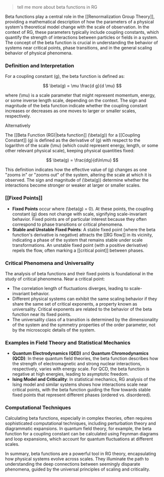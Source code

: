 
> tell me more about beta functions in RG

Beta functions play a central role in the [[Renormalization Group Theory]], providing a mathematical description of how the parameters of a physical system's theoretical model change with the scale of observation. In the context of RG, these parameters typically include coupling constants, which quantify the strength of interactions between particles or fields in a system. The concept of the beta function is crucial in understanding the behavior of systems near critical points, phase transitions, and in the general scaling behavior of physical phenomena.

### Definition and Interpretation

For a coupling constant \(g\), the beta function is defined as:

$$ \beta(g) = \mu \frac{d g}{d \mu} $$

where \(\mu\) is a scale parameter that might represent momentum, energy, or some inverse length scale, depending on the context. The sign and magnitude of the beta function indicate whether the coupling constant increases or decreases as one moves to larger or smaller scales, respectively.

Alternatively

The [[Beta Function (RG)|beta function]] \(\beta(g)\) for a [[Coupling Constant]] \(g\) is defined as the derivative of \(g\) with respect to the logarithm of the scale \(\mu\) (which could represent energy, length, or some other relevant physical scale), keeping physical quantities fixed:

$$ \beta(g) = \frac{dg}{d\ln\mu} $$

This definition indicates how the effective value of \(g\) changes as one "zooms in" or "zooms out" of the system, altering the scale at which it is observed. The sign and magnitude of \(\beta(g)\) determine whether the interactions become stronger or weaker at larger or smaller scales.

### [[Fixed Points]]

- **Fixed Points** occur where \(\beta(g) = 0\). At these points, the coupling constant \(g\) does not change with scale, signifying scale-invariant behavior. Fixed points are of particular interest because they often correspond to phase transitions or critical phenomena.
- **Stable and Unstable Fixed Points**: A stable fixed point (where the beta function's derivative is negative) attracts the [[RG flow]] in its vicinity, indicating a phase of the system that remains stable under scale transformations. An unstable fixed point (with a positive derivative) repels the flow, often marking a [[critical point]] between phases.

### Critical Phenomena and Universality

The analysis of beta functions and their fixed points is foundational in the study of critical phenomena. Near a critical point:
- The correlation length of fluctuations diverges, leading to scale-invariant behavior.
- Different physical systems can exhibit the same scaling behavior if they share the same set of critical exponents, a property known as universality. Critical exponents are related to the behavior of the beta function near its fixed points.
- The universality class of a transition is determined by the dimensionality of the system and the symmetry properties of the order parameter, not by the microscopic details of the system.

### Examples in Field Theory and Statistical Mechanics

- **Quantum Electrodynamics (QED)** and **Quantum Chromodynamics (QCD)**: In these quantum field theories, the beta function describes how the strength of electromagnetic and strong nuclear interactions, respectively, varies with energy scale. For QCD, the beta function is negative at high energies, leading to asymptotic freedom.
- **Ising Model and Criticality**: In statistical mechanics, RG analysis of the Ising model and similar systems shows how interactions scale near critical points, with the beta function guiding the flow towards stable fixed points that represent different phases (ordered vs. disordered).

### Computational Techniques

Calculating beta functions, especially in complex theories, often requires sophisticated computational techniques, including perturbation theory and diagrammatic expansions. In quantum field theory, for example, the beta function for a coupling constant can be calculated using Feynman diagrams and loop expansions, which account for quantum fluctuations at different scales.

In summary, beta functions are a powerful tool in RG theory, encapsulating how physical systems evolve across scales. They illuminate the path to understanding the deep connections between seemingly disparate phenomena, guided by the universal principles of scaling and criticality.
